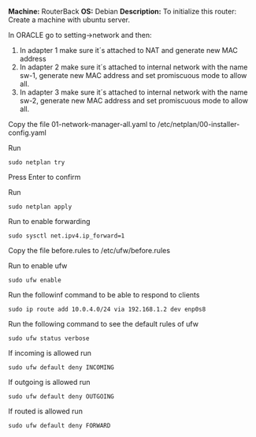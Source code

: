 **Machine:** RouterBack
**OS:** Debian
**Description:** To initialize this router:
Create a machine with ubuntu server.

In ORACLE go to setting->network and then:
1. In adapter 1 make sure it´s attached to NAT and generate new MAC address
2. In adapter 2 make sure it´s attached to internal network with the name sw-1, generate new MAC address and set promiscuous mode to allow all.
3. In adapter 3 make sure it´s attached to internal network with the name sw-2, generate new MAC address and set promiscuous mode to allow all.

Copy the file 01-network-manager-all.yaml to /etc/netplan/00-installer-config.yaml

Run 
```
sudo netplan try
```
Press Enter to confirm

Run
```
sudo netplan apply
```
Run to enable forwarding
```
sudo sysctl net.ipv4.ip_forward=1
```
Copy the file before.rules to /etc/ufw/before.rules

Run to enable ufw
```
sudo ufw enable
```
Run the followinf command to be able to respond to clients
```
sudo ip route add 10.0.4.0/24 via 192.168.1.2 dev enp0s8
```
Run the following command to see the default rules of ufw
```
sudo ufw status verbose
```
If incoming is allowed run
```
sudo ufw default deny INCOMING
```
If outgoing is allowed run
```
sudo ufw default deny OUTGOING
```
If routed is allowed run
```
sudo ufw default deny FORWARD
```
